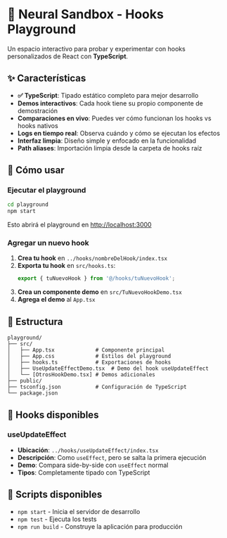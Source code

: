 # 🧪 Neural Sandbox - Hooks Playground

Un espacio interactivo para probar y experimentar con hooks personalizados de React con **TypeScript**.

## ✨ Características

- **✅ TypeScript**: Tipado estático completo para mejor desarrollo
- **Demos interactivos**: Cada hook tiene su propio componente de demostración
- **Comparaciones en vivo**: Puedes ver cómo funcionan los hooks vs hooks nativos
- **Logs en tiempo real**: Observa cuándo y cómo se ejecutan los efectos
- **Interfaz limpia**: Diseño simple y enfocado en la funcionalidad
- **Path aliases**: Importación limpia desde la carpeta de hooks raíz

## 🚀 Cómo usar

### Ejecutar el playground

```bash
cd playground
npm start
```

Esto abrirá el playground en [http://localhost:3000](http://localhost:3000)

### Agregar un nuevo hook

1. **Crea tu hook** en `../hooks/nombreDelHook/index.tsx`
2. **Exporta tu hook** en `src/hooks.ts`:
   ```typescript
   export { tuNuevoHook } from '@/hooks/tuNuevoHook';
   ```
3. **Crea un componente demo** en `src/TuNuevoHookDemo.tsx`
4. **Agrega el demo** al `App.tsx`

## 📁 Estructura

```
playground/
├── src/
│   ├── App.tsx             # Componente principal
│   ├── App.css             # Estilos del playground
│   ├── hooks.ts            # Exportaciones de hooks
│   ├── UseUpdateEffectDemo.tsx  # Demo del hook useUpdateEffect
│   └── [OtrosHookDemo.tsx] # Demos adicionales
├── public/
├── tsconfig.json           # Configuración de TypeScript
└── package.json
```

## 🎯 Hooks disponibles

### useUpdateEffect
- **Ubicación**: `../hooks/useUpdateEffect/index.tsx`
- **Descripción**: Como `useEffect`, pero se salta la primera ejecución
- **Demo**: Compara side-by-side con `useEffect` normal
- **Tipos**: Completamente tipado con TypeScript

## 🔧 Scripts disponibles

- `npm start` - Inicia el servidor de desarrollo
- `npm test` - Ejecuta los tests
- `npm run build` - Construye la aplicación para producción
